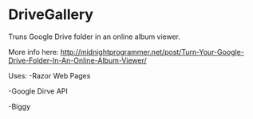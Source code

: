 DriveGallery
============

Truns Google Drive folder in an online album viewer.

More info here: http://midnightprogrammer.net/post/Turn-Your-Google-Drive-Folder-In-An-Online-Album-Viewer/

Uses:
-Razor Web Pages

-Google Dirve API

-Biggy
